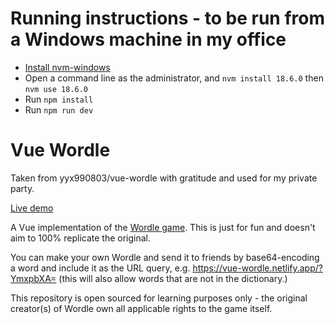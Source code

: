 # Running instructions - to be run from a Windows machine in my office
* [Install nvm-windows](https://github.com/coreybutler/nvm-windows)
* Open a command line as the administrator, and `nvm install 18.6.0` then `nvm use 18.6.0`
* Run `npm install`
* Run `npm run dev`

# Vue Wordle

Taken from yyx990803/vue-wordle with gratitude and used for my private party.

[Live demo](https://vue-wordle.netlify.app/)

A Vue implementation of the [Wordle game](https://www.powerlanguage.co.uk/wordle/). This is just for fun and doesn't aim to 100% replicate the original.

You can make your own Wordle and send it to friends by base64-encoding a word and include it as the URL query, e.g. https://vue-wordle.netlify.app/?YmxpbXA= (this will also allow words that are not in the dictionary.)

This repository is open sourced for learning purposes only - the original creator(s) of Wordle own all applicable rights to the game itself.
